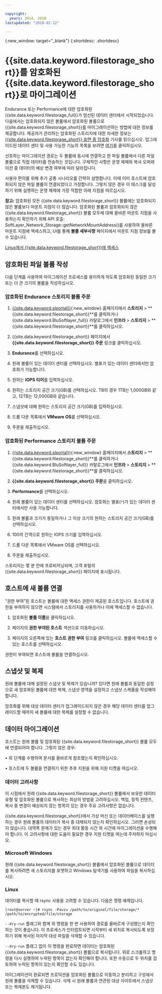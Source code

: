 ```yaml
---

copyright:
  years: 2014, 2018
lastupdated: "2018-02-12"

---
```

{:new_window: target="_blank"}
{:shortdesc: .shortdesc}
 
# {{site.data.keyword.filestorage_short}}를 암호화된 {{site.data.keyword.filestorage_short}}로 마이그레이션

Endurance 또는 Performance에 대한 암호화된 {{site.data.keyword.filestorage_full}}가 엄선된 데이터 센터에서 시작되었습니다. 다음에서는 암호화되지 않은 볼륨에서 암호화된 볼륨으로 {{site.data.keyword.filestorage_short}}를 마이그레이션하는 방법에 대한 정보를 제공합니다. 제공자가 관리하는 암호화된 스토리지에 대한 자세한 정보는 [{{site.data.keyword.filestorage_short}} 휴면 중 암호화](block-file-storage-encryption-rest.html) 기사를 읽으십시오. 업그레이드된 데이터 센터 및 사용 가능한 기능의 목록을 보려면 [여기](new-ibm-block-and-file-storage-location-and-features)를 클릭하십시오. 

선호하는 마이그레이션 경로는 두 볼륨에 동시에 연결하고 한 파일 볼륨에서 다른 파일 볼륨으로 직접 데이터를 전송하는 것입니다. 구체적인 사항은 운영 체제와 복사 오퍼레이션 중 데이터의 예상 변경 여부에 따라 달라집니다. 

사용자 편의를 위해 추가 공통 시나리오를 간략히 설명합니다. 이때 이미 호스트에 암호화되지 않은 파일 볼륨이 연결되었다고 가정합니다. 그렇지 않은 경우 이 태스크를 달성하기 위해 실행하는 운영 체제에 가장 적합한 아래 지침을 따르십시오.  

**참고:**  암호화된 모든 {{site.data.keyword.filestorage_short}} 볼륨에는 암호화되지 않은 볼륨보다 마운트 지점이 더 많습니다. 암호화된 볼륨과 암호화되지 않은  {{site.data.keyword.filestorage_short}} 볼륨 모두에 대해 올바른 마운트 지점을 사용하는지 확인하기 위해 API 호출: SoftLayer_Network_Storage::getNetworkMountAddress()를 사용하여 올바른 마운트 지점에 액세스하고, UI를 통해 **볼륨 세부사항** 페이지에서 마운트 지점 정보를 볼 수 있습니다. 

[Linux에서 {{site.data.keyword.filestorage_short}}에 액세스](accessing-file-storage-linux.html)

## 암호화된 파일 볼륨 작성

다음 단계를 사용하여 마이그레이션 프로세스를 용이하게 하도록 암호화된 동일한 크기 또는 더 큰 크기의 볼륨을 작성하십시오. 

### 암호화된 Endurance 스토리지 볼륨 주문

1. [{{site.data.keyword.slportal}}](https://control.softlayer.com/){:new_window} 홈페이지에서 **스토리지** > **{{site.data.keyword.filestorage_short}}**를 클릭하거나 {{site.data.keyword.BluSoftlayer_full}} 카탈로그에서 **인프라** > **스토리지** > **{{site.data.keyword.filestorage_short}}**를 클릭하십시오. 

2. {{site.data.keyword.filestorage_short}} 페이지에서 **{{site.data.keyword.filestorage_short}} 주문** 링크를 클릭하십시오. 

3. **Endurance**를 선택하십시오. 

4. 원래 볼륨이 있는 데이터 센터를 선택하십시오. 별표가 있는 데이터 센터에서만 암호화가 가능합니다. 

5. 원하는 **IOPS 티어**를 입력하십시오. 

6. 원하는 스토리지 공간 크기(GB)를 선택하십시오. TB의 경우 1TB는 1,000GB와 같고, 12TB는 12,000GB와 같습니다. 

7. 스냅샷에 대해 원하는 스토리지 공간 크기(GB)를 입력하십시오. 

8. 드롭 다운 목록에서 **VMware OS**를 선택하십시오. 

9. 주문을 제출하십시오. 
 
### 암호화된 Performance 스토리지 볼륨 주문

1. [{{site.data.keyword.slportal}}](https://control.softlayer.com/){:new_window} 홈페이지에서 **스토리지** > **{{site.data.keyword.filestorage_short}}**를 클릭하거나 {{site.data.keyword.BluSoftlayer_full}} 카탈로그에서 **인프라** > **스토리지** > **{{site.data.keyword.filestorage_short}}**를 클릭하십시오. 

2. **{{site.data.keyword.filestorage_short}} 주문**을 클릭하십시오. 

3. **Performance**를 선택하십시오. 

4. 원래 볼륨이 있는 데이터 센터를 선택하십시오. 암호화는 별표(`*`)가 있는 데이터 센터에서만 사용 가능합니다. 

5. 원래 볼륨과 크기가 동일하거나 그 이상 크기의 원하는 스토리지 공간 크기(GB)를 선택하십시오. 

6. 100의 간격으로 원하는 IOPS 크기를 입력하십시오. 

7. 드롭 다운 목록에서 VMware OS를 선택하십시오. 

8. 주문을 제출하십시오. 

스토리지는 몇 분 안에 프로비저닝되며, 고객 포털의 {{site.data.keyword.filestorage_short}} 페이지에 표시됩니다. 

 
## 호스트에 새 볼륨 연결

“권한 부여”된 호스트는 볼륨에 대한 액세스 권한이 제공된 호스트입니다. 호스트에 권한을 부여하지 않으면 시스템에서 스토리지를 사용하거나 이에 액세스할 수 없습니다. 

1. 암호화된 **볼륨 이름**을 클릭하십시오. 

2. 페이지의 **권한 부여된 호스트** 섹션으로 이동하십시오. 

3. 페이지의 오른쪽에 있는 **호스트 권한 부여** 링크를 클릭하십시오. 볼륨에 액세스할 수 있는 호스트를 선택하십시오. 

권한이 부여되면 호스트에 볼륨을 연결하십시오. 

 
## 스냅샷 및 복제

원래 볼륨에 대해 설정된 스냅샷 및 복제가 있습니까? 있다면 원래 볼륨과 동일한 설정으로 새 암호화된 볼륨에 대한 복제, 스냅샷 영역을 설정하고 스냅샷 스케줄을 작성해야 합니다.  

암호화를 위해 대상 데이터 센터가 업그레이드되지 않은 경우 해당 데이터 센터를 업그레이드할 때까지 새 볼륨에 대한 복제를 설정할 수 없습니다. 

 
## 데이터 마이그레이션

호스트는 원래 볼륨 및 암호화된 {{site.data.keyword.filestorage_short}} 볼륨 모두에 연결되어야 합니다. 그렇지 않은 경우: 

• 위 단계를 수행하여 문서를 올바르게 참조했는지 확인하십시오. 

• 호스트에 두 볼륨을 연결하기 위한 추후 지원을 위해 지원 티켓을 여십시오. 

### 데이터 고려사항

이 시점에서 원래 {{site.data.keyword.filestorage_short}} 볼륨에서 보유한 데이터 유형 및 암호화된 볼륨으로 복사하는 최상의 방법을 고려하십시오. 백업, 정적 컨텐츠, 복사 중 변경이 예상되지 않는 항목이 있는 경우 주요 고려사항은 없습니다. 

{{site.data.keyword.filestorage_short}}에서 가상 머신 또는 데이터베이스를 실행하는 경우 원래 볼륨의 데이터가 복사 중 대체되지 않는지 확인하십시오. 그러면 손상되지 않습니다. 대역폭 문제가 있는 경우 최대 활동 시간 외 시간에 마이그레이션을 수행해야 합니다. 이 고려사항에 대한 도움이 필요한 경우 지원 티켓을 여는데 주저하지 마십시오. 

### Microsoft Windows

원래 {{site.data.keyword.filestorage_short}} 볼륨에서 암호화된 볼륨으로 데이터를 복사하려면 새 스토리지를 포맷하고 Windows 탐색기를 사용하여 파일을 복사하십시오. 

### Linux

데이터를 복사할 때 rsync 사용을 고려할 수 있습니다. 다음은 명령 예제입니다. 

`[root@server ~]# rsync -Pavzu /path/to/original/file/storage/* /path/to/encrypted/file/storage` 

`--dry-run` 플래그와 함께 위 명령을 한 번 사용하여 경로를 올바르게 구성했는지 확인하는 것이 좋습니다. 이 프로세스가 인터럽트되면 시작부터 새 위치로 복사되도록 보장하기 위해 복사된 마지막 대상 파일을 삭제할 수 있습니다. 

`--dry-run` 플래그 없이 이 명령을 완료하면 데이터는 암호화된 {{site.data.keyword.filestorage_short}} 볼륨으로 복사됩니다. 위로 스크롤하고 명령을 다시 실행하여 누락된 항목이 없는지 확인해야 합니다. 또한 수동으로 두 위치를 검토하여 누락된 항목이 있는지 확인할 수도 있습니다. 

마이그레이션이 완료되면 프로덕션을 암호화된 볼륨으로 이동하고 분리하고 구성에서 원래 볼륨을 삭제할 수 있습니다. 삭제 시 원래 볼륨과 연관된 대상 사이트에서 스냅샷 또는 복제본도 제거됩니다. 
